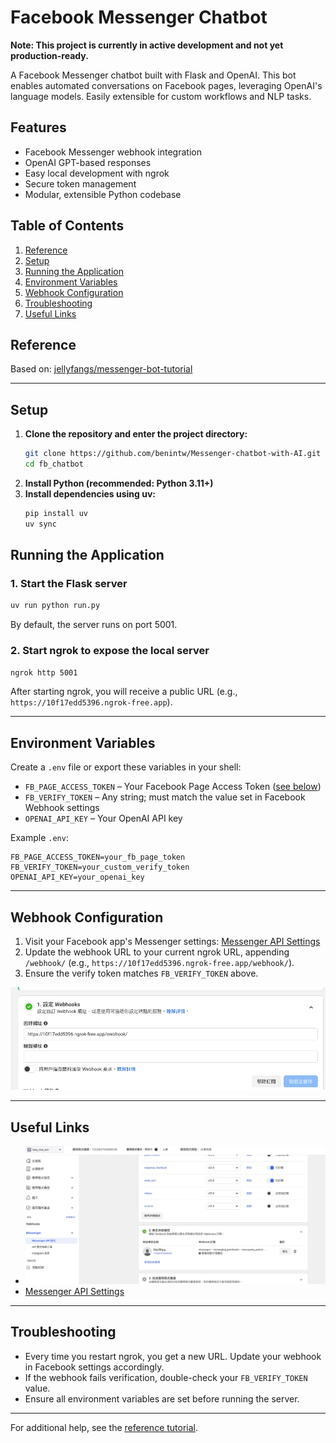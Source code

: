 
# Facebook Messenger Chatbot

**Note: This project is currently in active development and not yet production-ready.**

A Facebook Messenger chatbot built with Flask and OpenAI. This bot enables automated conversations on Facebook pages, leveraging OpenAI's language models. Easily extensible for custom workflows and NLP tasks.

## Features
- Facebook Messenger webhook integration
- OpenAI GPT-based responses
- Easy local development with ngrok
- Secure token management
- Modular, extensible Python codebase

## Table of Contents
1. [Reference](#reference)
2. [Setup](#setup)
3. [Running the Application](#running-the-application)
4. [Environment Variables](#environment-variables)
5. [Webhook Configuration](#webhook-configuration)
6. [Troubleshooting](#troubleshooting)
7. [Useful Links](#useful-links)

## Reference
Based on: [jellyfangs/messenger-bot-tutorial](https://github.com/jellyfangs/messenger-bot-tutorial)

---

## Setup

1. **Clone the repository and enter the project directory:**
   ```bash
   git clone https://github.com/benintw/Messenger-chatbot-with-AI.git fb_chatbot
   cd fb_chatbot
   ```
2. **Install Python (recommended: Python 3.11+)**
3. **Install dependencies using uv:**
   ```bash
   pip install uv
   uv sync
   ```

## Running the Application

### 1. Start the Flask server
```bash
uv run python run.py
```
By default, the server runs on port 5001.

### 2. Start ngrok to expose the local server
```bash
ngrok http 5001
```
After starting ngrok, you will receive a public URL (e.g., `https://10f17edd5396.ngrok-free.app`).

---

## Environment Variables
Create a `.env` file or export these variables in your shell:

- `FB_PAGE_ACCESS_TOKEN` – Your Facebook Page Access Token ([see below](#useful-links))
- `FB_VERIFY_TOKEN` – Any string; must match the value set in Facebook Webhook settings
- `OPENAI_API_KEY` – Your OpenAI API key

Example `.env`:
```env
FB_PAGE_ACCESS_TOKEN=your_fb_page_token
FB_VERIFY_TOKEN=your_custom_verify_token
OPENAI_API_KEY=your_openai_key
```

---

## Webhook Configuration

1. Visit your Facebook app's Messenger settings:
   [Messenger API Settings](https://developers.facebook.com/apps/722282750688539/messenger/messenger_api_settings/)
2. Update the webhook URL to your current ngrok URL, appending `/webhook/` (e.g., `https://10f17edd5396.ngrok-free.app/webhook/`).
3. Ensure the verify token matches `FB_VERIFY_TOKEN` above.

![Update webhook URL to your ngrok URL + /webhook/](image.png)

---

## Useful Links
- ![Get FB_PAGE_ACCESS_TOKEN](image-1.png)
- [Messenger API Settings](https://developers.facebook.com/apps/722282750688539/messenger/messenger_api_settings/)

---

## Troubleshooting
- Every time you restart ngrok, you get a new URL. Update your webhook in Facebook settings accordingly.
- If the webhook fails verification, double-check your `FB_VERIFY_TOKEN` value.
- Ensure all environment variables are set before running the server.

---

For additional help, see the [reference tutorial](https://github.com/jellyfangs/messenger-bot-tutorial).

